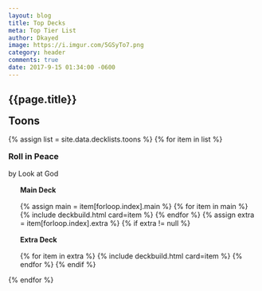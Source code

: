 ```yaml
---
layout: blog
title: Top Decks
meta: Top Tier List
author: Dkayed
image: https://i.imgur.com/5GSyTo7.png
category: header
comments: true
date: 2017-9-15 01:34:00 -0600
---
```


## {{page.title}}

<h2 style="margin: 1rem 0;">Toons</h2>

{% assign list = site.data.decklists.toons %}
{% for item in list %}
<div class="row">
<div class="col-sm-6">
<h3 style="margin: 1rem 0;"> Roll in Peace</h3>
<p class="text-muted">by Look at God</p>
<ul class="list-group">
<h4 style="margin: 1rem 0;">Main Deck</h4>
{% assign main = item[forloop.index].main %}
{% for item in main %}
{% include deckbuild.html card=item %}
{% endfor %}
{% assign extra = item[forloop.index].extra %}
{% if extra != null %}
<h4 style="margin: 1rem 0;">Extra Deck</h4>
{% for item in extra %}
{% include deckbuild.html card=item %}
{% endfor %}
{% endif %}
</ul>
</div>
{% endfor %}